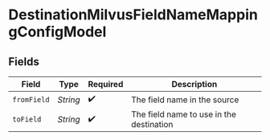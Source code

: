 # DestinationMilvusFieldNameMappingConfigModel


## Fields

| Field                                    | Type                                     | Required                                 | Description                              |
| ---------------------------------------- | ---------------------------------------- | ---------------------------------------- | ---------------------------------------- |
| `fromField`                              | *String*                                 | :heavy_check_mark:                       | The field name in the source             |
| `toField`                                | *String*                                 | :heavy_check_mark:                       | The field name to use in the destination |